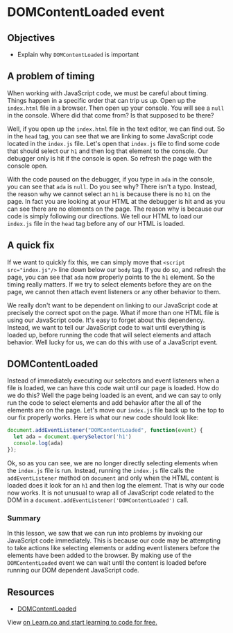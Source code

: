 # DOMContentLoaded event

## Objectives

+ Explain why `DOMContentLoaded` is important

## A problem of timing

When working with JavaScript code, we must be careful about timing.  Things happen in a specific order that can trip us up.  Open up the `index.html` file in a browser.  Then open up your console.  You will see a `null` in the console.  Where did that come from?  Is that supposed to be there?

Well, if you open up the `index.html` file in the text editor, we can find out.  So in the `head` tag, you can see that we are linking to some JavaScript code located in the `index.js` file.  Let's open that `index.js` file to find some code that should select our `h1` and then log that element to the console.  Our debugger only is hit if the console is open.  So refresh the page with the console open.  

With the code paused on the debugger, if you type in `ada` in the console, you can see that `ada` is `null`.  Do you see why?  There isn't a typo.  Instead, the reason why we cannot select an `h1` is because there is no `h1` on the page.  In fact you are looking at your HTML at the debugger is hit and as you can see there are no elements on the page.  The reason why is because our code is simply following our directions.  We tell our HTML to load our `index.js` file in the `head` tag before any of our HTML is loaded.

## A quick fix

If we want to quickly fix this, we can simply move that `<script src="index.js"/>` line down below our `body` tag.  If you do so, and refresh the page, you can see that `ada` now properly points to the `h1` element.  So the timing really matters.  If we try to select elements before they are on the page, we cannot then attach event listeners or any other behavior to them.  

We really don't want to be dependent on linking to our JavaScript code at precisely the correct spot on the page.  What if more than one HTML file is using our JavaScript code.  It's easy to forget about this dependency.  Instead, we want to tell our JavaScript code to wait until everything is loaded up, before running the code that will select elements and attach behavior.  Well lucky for us, we can do this with use of a JavaScript event.

## DOMContentLoaded

Instead of immediately executing our selectors and event listeners when a file is loaded, we can have this code wait until our page is loaded.  How do we do this?  Well the page being loaded is an event, and we can say to only run the code to select elements and add behavior after the all of the elements are on the page.  Let's move our `index.js` file back up to the top to our fix properly works. Here is what our new code should look like:

```js
document.addEventListener("DOMContentLoaded", function(event) {
  let ada = document.querySelector('h1')
  console.log(ada)
});
```   

Ok, so as you can see, we are no longer directly selecting elements when the `index.js` file is run.  Instead, running the `index.js` file calls the `addEventListener` method on `document` and only when the HTML content is loaded does it look for an `h1` and then log the element.  That is why our code now works.  It is not unusual to wrap all of JavaScript code related to the DOM in a `document.addEventListener('DOMContentLoaded')` call.

### Summary

In this lesson, we saw that we can run into problems by invoking our JavaScript code immediately.  This is because our code may be attempting to take actions like selecting elements or adding event listeners before the elements have been added to the browser.  By making use of the `DOMContentLoaded` event we can wait until the content is loaded before running our DOM dependent JavaScript code.  

## Resources

+ [DOMContentLoaded](https://developer.mozilla.org/en-US/docs/Web/Events/DOMContentLoaded)


<p class='util--hide'>View <a href='https://learn.co/lessons/js-DOMContentLoaded'DOMContentLoaded</a> on Learn.co and start learning to code for free.</p>
